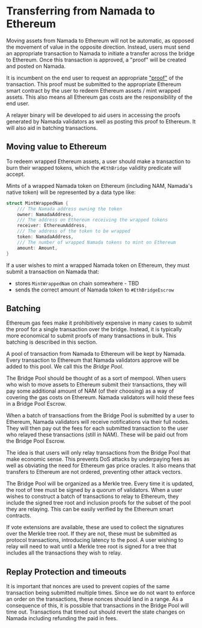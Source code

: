 # Transferring from Namada to Ethereum

Moving assets from Namada to Ethereum will not be automatic, as opposed the
movement of value in the opposite direction. Instead, users must send an
appropriate transaction to Namada to initiate a transfer across the bridge
to Ethereum. Once this transaction is approved, a "proof" will be created
and posted on Namada.

It is incumbent on the end user to  request an appropriate ["proof"](proofs.md) 
of the transaction. This proof must be submitted to the appropriate Ethereum smart
contract by the user to redeem Ethereum assets / mint wrapped assets. This also
means all Ethereum gas costs are the responsibility of the end user.

A relayer binary will be developed to aid users in accessing the proofs
generated by Namada validators as well as posting this proof to Ethereum. It
will also aid in batching transactions.

## Moving value to Ethereum

To redeem wrapped Ethereum assets, a user should make a transaction to burn
their wrapped tokens, which the `#EthBridge` validity predicate will accept.

Mints of a wrapped Namada token on Ethereum (including NAM, Namada's native token)
will be represented by a data type like:
```rust
struct MintWrappedNam {
    /// The Namada address owning the token
    owner: NamadaAddress,
    /// The address on Ethereum receiving the wrapped tokens
    receiver: EthereumAddress,
    /// The address of the token to be wrapped 
    token: NamadaAddress,
    /// The number of wrapped Namada tokens to mint on Ethereum
    amount: Amount,
}
```

If a user wishes to mint a wrapped Namada token on Ethereum, they must
submit a transaction on Namada that:
- stores `MintWrappedNam` on chain somewhere - TBD
- sends the correct amount of Namada token to `#EthBridgeEscrow`

## Batching

Ethereum gas fees make it prohibitively expensive in many cases to submit
the proof for a single transaction over the bridge. Instead, it is typically
more economical to submit proofs of many transactions in bulk. This batching
is described in this section.

A pool of transaction from Namada to Ethereum will be kept by Namada. Every
transaction to Ethereum that Namada validators approve will be added to this
pool. We call this the _Bridge Pool_.

The Bridge Pool should be thought of as a sort of mempool. When users who
wish to move assets to Ethereum submit their transactions, they will pay some
additional amount of NAM (of their choosing) as a way of covering the gas
costs on Ethereum. Namada validators will hold these fees in a Bridge Pool
Escrow.

When a batch of transactions from the Bridge Pool is submitted by a user to
Ethereum, Namada validators will receive notifications via their full nodes.
They will then pay out the fees for each submitted transaction to the user who
relayed these transactions (still in NAM). These will be paid out from the
Bridge Pool Escrow.

The idea is that users will only relay transactions from the Bridge Pool
that make economic sense. This prevents DoS attacks by underpaying fees as
well as obviating the need for Ethereum gas price oracles. It also means
that transfers to Ethereum are not ordered, preventing other attack vectors.

The Bridge Pool will be organized as a Merkle tree. Every time it is updated,
the root of tree must be signed by a quorum of validators. When a user
wishes to construct a batch of transactions to relay to Ethereum, they
include the signed tree root and inclusion proofs for the subset of the pool
they are relaying. This can be easily verified by the Ethereum smart contracts.

If vote extensions are available, these are used to collect the signatures
over the Merkle tree root. If they are not, these must be submitted as protocol
transactions, introducing latency to the pool. A user wishing to relay will
need to wait until a Merkle tree root is signed for a tree that
includes all the transactions they wish to relay.

## Replay Protection and timeouts

It is important that nonces are used to prevent copies of the same
transaction being submitted multiple times. Since we do not want to enforce
an order on the transactions, these nonces should land in a range. As a
consequence of this, it is possible that transactions in the Bridge Pool will
time out. Transactions that timed out should revert the state changes on
Namada including refunding the paid in fees.
